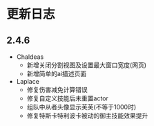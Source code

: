 # 更新日志

## 2.4.6

- Chaldeas
  - 新增关闭分割视图及设置最大窗口宽度(网页)
  - 新增简单的ai描述页面
- Laplace
  - 修复伤害减免计算错误
  - 修复自定义技能后未重置actor
  - 组队中从者头像显示芙芙(不等于1000时)
  - 修复特斯卡特利波卡被动的御主技能效果提升
